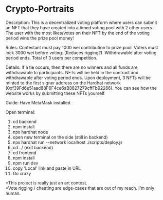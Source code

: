 <!-- @format -->

# Crypto-Portraits

Description:
This is a decentralized voting platform where users can submit an NFT that they have created into a timed voting pool with 2 other users.
The user with the most likes/votes on their NFT by the end of the voting period wins the prize pool money!

Rules:
Contestant must pay 1000 wei contribution to prize pool.
Voters must lock 3000 wei before voting. (Reduces rigging?). Withdrawable after voting period ends.
Total of 3 users per competition.

Details:
If a tie occurs, then there are no winners and all funds are withdrawable to participants.
NFTs will be held in the contract and withdrawable after voting period ends.
Upon deployment, 3 NFTs will be minted to the first signer address on the Hardhat network (0xf39Fd6e51aad88F6F4ce6aB8827279cffFb92266). You can see how the website works by submitting these NFTs yourself.

Guide: Have MetaMask installed.

Open terminal:

1. cd backend
2. npm install
3. npx hardhat node
4. open new terminal on the side (still in backend)
5. npx hardhat run --network localhost ./scripts/deploy.js
6. cd ../ (exit backend)
7. cd frontend
8. npm install
9. npm run dev
10.   copy 'Local' link and paste in URL
11.   Go crazy

*This project is really just an art contest.  
*Vote rigging / cheating are edge-cases that are out of my reach. I'm only human.
